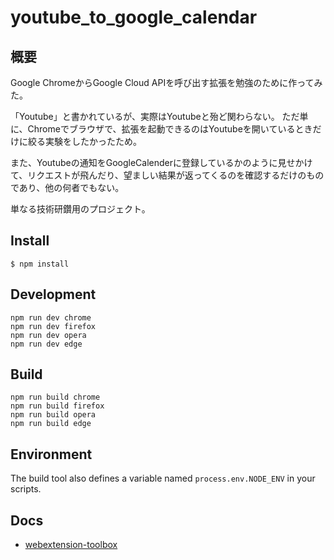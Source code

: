 # youtube_to_google_calendar

## 概要

Google ChromeからGoogle Cloud APIを呼び出す拡張を勉強のために作ってみた。

「Youtube」と書かれているが、実際はYoutubeと殆ど関わらない。
ただ単に、Chromeでブラウザで、拡張を起動できるのはYoutubeを開いているときだけに絞る実験をしたかったため。

また、Youtubeの通知をGoogleCalenderに登録しているかのように見せかけて、リクエストが飛んだり、望ましい結果が返ってくるのを確認するだけのものであり、他の何者でもない。

単なる技術研鑽用のプロジェクト。

## Install

	$ npm install

## Development

    npm run dev chrome
    npm run dev firefox
    npm run dev opera
    npm run dev edge

## Build

    npm run build chrome
    npm run build firefox
    npm run build opera
    npm run build edge

## Environment

The build tool also defines a variable named `process.env.NODE_ENV` in your scripts. 

## Docs

* [webextension-toolbox](https://github.com/HaNdTriX/webextension-toolbox)
